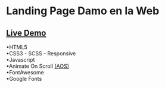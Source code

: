 # Landing Page Damo en la Web
## [Live Demo](https://nachokai.github.io/damoenlaweb/)  
  
•HTML5  
•CSS3 - SCSS - Responsive  
•Javascript  
•Animate On Scroll [(AOS)](https://github.com/michalsnik/aos/tree/v2)  
•FontAwesome  
•Google Fonts  
